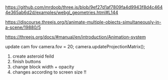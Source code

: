 https://github.com/mrdoob/three.js/blob/9ef27d1af7809fa4d9943f8d4c4644e365ab6d2d/examples/webgl_geometries.html#L144

https://discourse.threejs.org/t/animate-multiple-objects-simultaneously-in-a-scene/19880/5

https://threejs.org/docs/#manual/en/introduction/Animation-system



update cam fov
camera.fov = 20;
camera.updateProjectionMatrix();

1) create asteroid feild
2) finish buttons
3) change block width + opacity
4) changes according to screen size !!